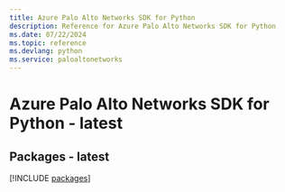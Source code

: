 ```yaml
---
title: Azure Palo Alto Networks SDK for Python
description: Reference for Azure Palo Alto Networks SDK for Python
ms.date: 07/22/2024
ms.topic: reference
ms.devlang: python
ms.service: paloaltonetworks
---
```

# Azure Palo Alto Networks SDK for Python - latest
## Packages - latest
[!INCLUDE [packages](palo-alto-networks-index.md)]